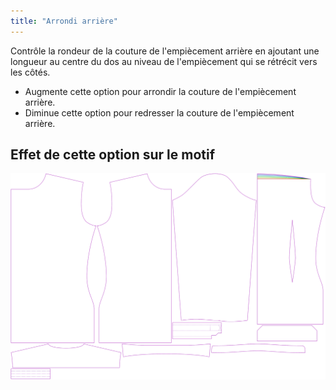 ```yaml
---
title: "Arrondi arrière"
---
```


Contrôle la rondeur de la couture de l'empiècement arrière en ajoutant une longueur au centre du dos au niveau de l'empiècement qui se rétrécit vers les côtés.

- Augmente cette option pour arrondir la couture de l'empiècement arrière.
- Diminue cette option pour redresser la couture de l'empiècement arrière.

## Effet de cette option sur le motif

![Cette image montre l'effet de cette option en superposant plusieurs variantes qui ont une valeur différente pour cette option](simon_roundback_sample.svg "Effet de cette option sur le motif")
